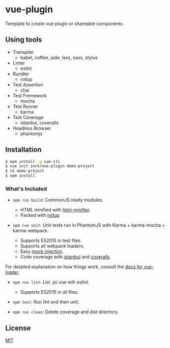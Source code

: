 # vue-plugin
Template to create vue plugin or shareable components.

## Using tools
- Transpiler
    - babel, coffee, jade, less, sass, stylus
- Linter
    - eslint
- Bundler
    - rollup
- Test Assertion
    - chai
- Test Fremework
    - mocha
- Test Runner
    - karma
- Test Coverage
    - istanbul, coveralls
- Headless Browser
    - phantomjs

## Installation

```sh
$ npm install -g vue-cli
$ vue init znck/vue-plugin demo-project
$ cd demo-project
$ npm install
```


### What's Included

- `npm run build`: CommonJS ready modules.
  - HTML minified with [html-minifier](https://github.com/kangax/html-minifier).
  - Packed with [rollup](http://rollupjs.org/).

- `npm run unit`: Unit tests run in PhantomJS with Karma + karma-mocha + karma-webpack.
  - Supports ES2015 in test files.
  - Supports all webpack loaders.
  - Easy [mock injection](http://vuejs.github.io/vue-loader/workflow/testing-with-mocks.html).
  - Code coverage with [istanbul](https://github.com/gotwarlost/istanbul) and [coveralls](http://coveralls.io/).

For detailed explanation on how things work, consult the [docs for vue-loader](http://vuejs.github.io/vue-loader).

- `npm run lint`: List .js/.vue wth eslint.
	- Supports ES2015 in all files.
	
- `npm test`: Run lint and then unit.
	
- `npm run clean`: Delete coverage and dist directory.

## License

[MIT](http://opensource.org/licenses/MIT)